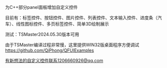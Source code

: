 为C++部分panel面板增加自定义控件

目前有：标签控件、按钮控件、图片控件、列表控件、文本输入控件、进度条（汽车）、线性图标控件、多页标签控件、简单3D绘制展示



测试：TSMaster2024.05.30版本可用











由于TSMaster编译过程非常慢，这里提供WIN32版桌面程序方便调试
https://github.com/QiPhong/QFUIExamples


有新想法的自定义控件联系1206660926@qq.com
